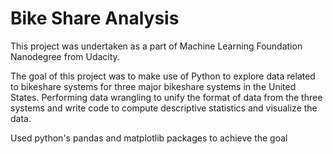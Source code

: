 # Bike Share Analysis
This project was undertaken as a part of Machine Learning Foundation Nanodegree from Udacity.

The goal of this project was to make use of Python to explore data related to bikeshare systems for three major bikeshare systems 
in the United States. Performing data wrangling to unify the format of data from the three systems and write code to 
compute descriptive statistics and visualize the data.

Used python's pandas and matplotlib packages to achieve the goal
